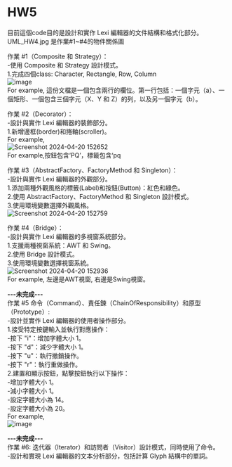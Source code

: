 # HW5

目前這個code目的是設計和實作 Lexi 編輯器的文件結構和格式化部分。
UML_HW4.jpg 是作業#1~#4的物件關係圖

作業 #1（Composite 和 Strategy）：<br>
-使用 Composite 和 Strategy 設計模式。<br>
1.完成四個class: Character, Rectangle, Row, Column<br>
![image](https://github.com/Allyson-Wu/HW5/assets/142470368/ca6c5f5a-50b5-481f-ae21-df065a54bc54)<br>
For example, 這份文檔是一個包含兩行的欄位。第一行包括：一個字元（a）、一個矩形、一個包含三個字元（X、Y 和 Z）的列，以及另一個字元（b）。

作業 #2（Decorator）：<br>
-設計與實作 Lexi 編輯器的裝飾部分。<br>
1.新增邊框(border)和捲軸(scroller)。<br>
For example,<br>
![Screenshot 2024-04-20 152652](https://github.com/Allyson-Wu/HW5/assets/142470368/730ba0c7-91a9-4574-94da-960ffe18bbd6)<br>
For example,按鈕包含‘PQ’，標籤包含‘pq<br>


作業 #3（AbstractFactory、FactoryMethod 和 Singleton）：<br>
-設計與實作 Lexi 編輯器的外觀部分。<br>
1.添加兩種外觀風格的標籤(Label)和按鈕(Button)：紅色和綠色。<br>
2.使用 AbstractFactory、FactoryMethod 和 Singleton 設計模式。<br>
3.使用環境變數選擇外觀風格。<br>
![Screenshot 2024-04-20 152759](https://github.com/Allyson-Wu/HW5/assets/142470368/861e3375-4023-4452-a14b-ddc206509253)<br>


作業 #4（Bridge）：<br>
-設計與實作 Lexi 編輯器的多視窗系統部分。<br>
1.支援兩種視窗系統：AWT 和 Swing。<br>
2.使用 Bridge 設計模式。<br>
3.使用環境變數選擇視窗系統。<br>
![Screenshot 2024-04-20 152936](https://github.com/Allyson-Wu/HW5/assets/142470368/1b09c4f6-2097-42ef-9d96-32c8e8c3c8de)<br>
For example, 左邊是AWT視窗, 右邊是Swing視窗。


**---未完成---**<br>
作業 #5 命令（Command）、責任鍊（ChainOfResponsibility）和原型（Prototype）:<br>
-設計並實作 Lexi 編輯器的使用者操作部分。<br>
1.接受特定按鍵輸入並執行對應操作：<br>
-按下 "i"：增加字體大小 1。<br>
-按下 "d"：減少字體大小 1。<br>
-按下 "u"：執行撤銷操作。<br>
-按下 "r"：執行重做操作。<br>
2.建置和顯示按鈕，點擊按鈕執行以下操作：<br>
-增加字體大小 1。<br>
-減小字體大小 1。<br>
-設定字體大小為 14。<br>
-設定字體大小為 20。<br>
For example,<br>
![image](https://github.com/Allyson-Wu/HW5/assets/142470368/8549114a-aa69-4301-a8d5-2c0261b921bc)<br>


**---未完成---**<br>
作業 #6: 迭代器（Iterator）和訪問者（Visitor）設計模式，同時使用了命令。<br>
-設計和實現 Lexi 編輯器的文本分析部分，包括計算 Glyph 結構中的單詞。<br>
